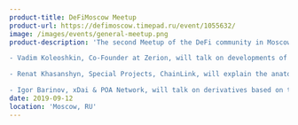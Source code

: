 ```yaml
---
product-title: DeFiMoscow Meetup
product-url: https://defimoscow.timepad.ru/event/1055632/
image: /images/events/general-meetup.png
product-description: 'The second Meetup of the DeFi community in Moscow will take place on September 12th.

- Vadim Koleoshkin, Co-Founder at Zerion, will talk on developments of DeFi markets

- Renat Khasanshyn, Special Projects, ChainLink, will explain the anatomy of DeFi oracles

- Igor Barinov, xDai & POA Network, will talk on derivatives based on the Dai'  
date: 2019-09-12
location: 'Moscow, RU'
---
```

